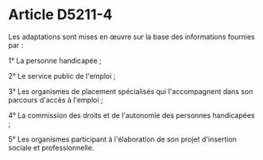 # Article D5211-4

Les adaptations sont mises en œuvre sur la base des informations fournies par : 

1° La personne handicapée ;

2° Le service public de l'emploi ;

3° Les organismes de placement spécialisés qui l'accompagnent dans son parcours d'accès à l'emploi ;

4° La commission des droits et de l'autonomie des personnes handicapées ;

5° Les organismes participant à l'élaboration de son projet d'insertion sociale et professionnelle.